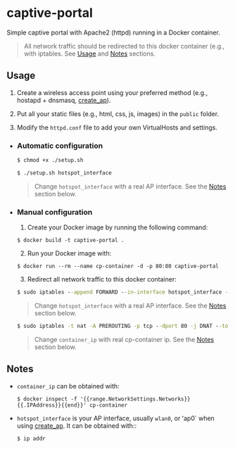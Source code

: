 # captive-portal

Simple captive portal with Apache2 (httpd) running in a Docker container.

> All network traffic should be redirected to this docker container (e.g., with iptables. See [Usage](#Usage "Usage section") and [Notes](#Notes "Notes section") sections.

## Usage

1. Create a wireless access point using your preferred method (e.g., hostapd + dnsmasq, [create_ap](https://github.com/oblique/create_ap)).

2. Put all your static files (e.g., html, css, js, images) in the `public` folder.

3. Modify the `httpd.conf` file to add your own VirtualHosts and settings.

- ### Automatic configuration

  ```bash
  $ chmod +x ./setup.sh
  ```

  ```bash
  $ ./setup.sh hotspot_interface
  ```

  > Change `hotspot_interface` with a real AP interface. See the [Notes](#Notes "Notes section") section below.

- ### Manual configuration

  1. Create your Docker image by running the following command:

  ```docker
  $ docker build -t captive-portal .
  ```

  2. Run your Docker image with:

  ```docker
  $ docker run --rm --name cp-container -d -p 80:80 captive-portal
  ```

  3. Redirect all network traffic to this docker container:

  ```cmd
  $ sudo iptables --append FORWARD --in-interface hotspot_interface -j ACCEPT
  ```

  > Change `hotspot_interface` with a real AP interface. See the [Notes](#Notes "Notes section") section below.

  ```cmd
  $ sudo iptables -t nat -A PREROUTING -p tcp --dport 80 -j DNAT --to-destination container_ip:80
  ```

  > Change `container_ip` with real cp-container ip. See the [Notes](#Notes "Notes section") section below.

## Notes

- `container_ip` can be obtained with:

  ```docker
  $ docker inspect -f '{{range.NetworkSettings.Networks}}{{.IPAddress}}{{end}}' cp-container
  ```

- `hotspot_interface` is your AP interface, usually `wlan0`, or ʻap0` when using [create_ap](https://github.com/oblique/create_ap). It can be obtained with::

  ```cmd
  $ ip addr
  ```
